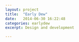 ```yaml
---
layout: project
title:  "Early Dew"
date:   2014-06-30 16:22:48
categories: earlydew
excerpt: Design and development

---
```



